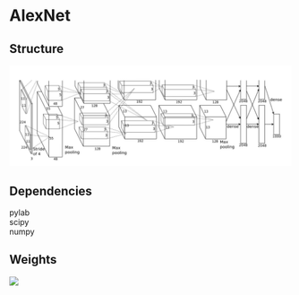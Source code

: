 # AlexNet

## Structure
![](https://github.com/Louis24/AlexNet/blob/master/AlexNet.png)

## Dependencies
pylab  
scipy  
numpy   

## Weights 
![](http://www.cs.toronto.edu/~guerzhoy/tf_alexnet/bvlc_alexnet.npy)
